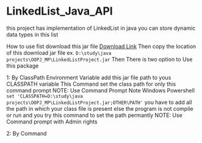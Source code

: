 # LinkedList_Java_API
this project has implementation of LinkedList in java you can store dynamic data types in this list 

How to use 
fist download this jar file 
<a href="https://github.com/MakawanaMohit/LinkedList_Java_API/blob/main/LinkedListProject.jar">Download Link</a>
Then copy the location of this download jar file 
ex.
`D:\study\java projects\OOPJ_MP\LinkedListProject.jar`
Then There is two option to Use this package 

1: By ClassPath Environment Variable 
add this jar file path to yous CLASSPATH variable 
This Command set the class path for only this command prompt
NOTE: Use Command Prompt Note Windows Powershell
`set 'CLASSPATH=D:\study\java projects\OOPJ_MP\LinkedListProject.jar;OTHER\PATH'`
you have to add all the path in which your class file is present else the program is not compile or run 
and you try this command to set the path permantly 
NOTE: Use Command prompt with Admin rights


2: By Command
